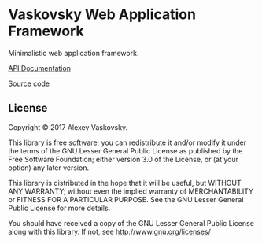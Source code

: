 # Vaskovsky Web Application Framework

Minimalistic web application framework.

[API Documentation](http://vaskovsky.net/web-application/annotated.html)

[Source code](https://github.com/vaskovsky/web-application)

## License

Copyright © 2017 Alexey Vaskovsky.

This library is free software; you can redistribute it and/or
modify it under the terms of the GNU Lesser General Public
License as published by the Free Software Foundation; either
version 3.0 of the License, or (at your option) any later version.

This library is distributed in the hope that it will be useful,
but WITHOUT ANY WARRANTY; without even the implied warranty of
MERCHANTABILITY or FITNESS FOR A PARTICULAR PURPOSE. See the GNU
Lesser General Public License for more details.

You should have received a copy of the GNU Lesser General Public
License along with this library. If not, see
<http://www.gnu.org/licenses/>
